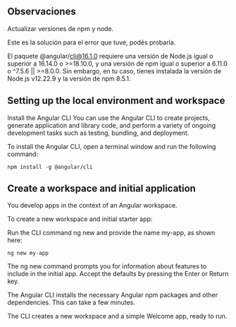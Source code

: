 ## Observaciones

Actualizar versiones de npm y node.

Este es la solución para el error que tuve, podés probarla.

El paquete @angular/cli@16.1.0 requiere una versión de Node.js igual o superior a 16.14.0 o >=18.10.0,
 y una versión de npm igual o superior a 6.11.0 o ^7.5.6 || >=8.0.0. Sin embargo, en tu caso,
 tienes instalada la versión de Node.js v12.22.9 y la versión de npm 8.5.1.

## Setting up the local environment and workspace

Install the Angular CLI
You can use the Angular CLI to create projects, generate application and library code,
 and perform a variety of ongoing development tasks such as testing, bundling, and deployment.

To install the Angular CLI, open a terminal window and run the following command:

```
npm install -g @angular/cli
```

## Create a workspace and initial application

You develop apps in the context of an Angular workspace.

To create a new workspace and initial starter app:

Run the CLI command ng new and provide the name my-app, as shown here:

```
ng new my-app
```

The ng new command prompts you for information about features to include in the initial app. Accept the defaults by pressing the Enter or Return key.

The Angular CLI installs the necessary Angular npm packages and other dependencies. This can take a few minutes.

The CLI creates a new workspace and a simple Welcome app, ready to run.
